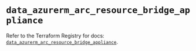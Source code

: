 # `data_azurerm_arc_resource_bridge_appliance`

Refer to the Terraform Registry for docs: [`data_azurerm_arc_resource_bridge_appliance`](https://registry.terraform.io/providers/hashicorp/azurerm/4.8.0/docs/data-sources/arc_resource_bridge_appliance).
